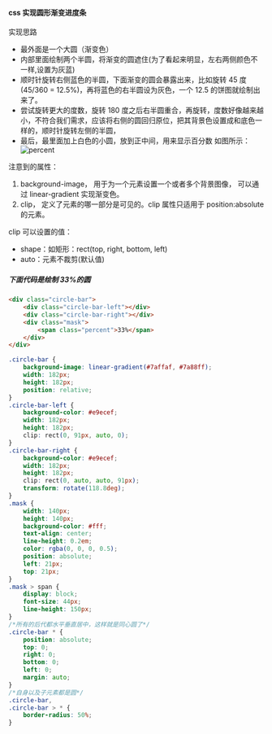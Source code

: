#### css 实现圆形渐变进度条

实现思路

-   最外面是一个大圆（渐变色）
-   内部里面绘制两个半圆，将渐变的圆遮住(为了看起来明显，左右两侧颜色不一样,设置为灰蓝)
-   顺时针旋转右侧蓝色的半圆，下面渐变的圆会暴露出来，比如旋转 45 度(45/360 = 12.5%)，再将蓝色的右半圆设为灰色，一个 12.5 的饼图就绘制出来了。
-   尝试旋转更大的度数，旋转 180 度之后右半圆重合，再旋转，度数好像越来越小，不符合我们需求，应该将右侧的圆回归原位，把其背景色设置成和底色一样的，顺时针旋转左侧的半圆，
-   最后，最里面加上白色的小圆，放到正中间，用来显示百分数
    如图所示：
    ![percent](https://i.niupic.com/images/2020/09/23/8IhF.png)

注意到的属性：

1.  background-image， 用于为一个元素设置一个或者多个背景图像， 可以通过 linear-gradient 实现渐变色。
2.  clip， 定义了元素的哪一部分是可见的。clip 属性只适用于 position:absolute 的元素。

clip 可以设置的值：

-   shape：如矩形：rect(top, right, bottom, left)
-   auto：元素不裁剪(默认值)

##### 下面代码是绘制 33%的圆

```html
<div class="circle-bar">
    <div class="circle-bar-left"></div>
    <div class="circle-bar-right"></div>
    <div class="mask">
        <span class="percent">33%</span>
    </div>
</div>
```

```css
.circle-bar {
    background-image: linear-gradient(#7affaf, #7a88ff);
    width: 182px;
    height: 182px;
    position: relative;
}
.circle-bar-left {
    background-color: #e9ecef;
    width: 182px;
    height: 182px;
    clip: rect(0, 91px, auto, 0);
}
.circle-bar-right {
    background-color: #e9ecef;
    width: 182px;
    height: 182px;
    clip: rect(0, auto, auto, 91px);
    transform: rotate(118.8deg);
}
.mask {
    width: 140px;
    height: 140px;
    background-color: #fff;
    text-align: center;
    line-height: 0.2em;
    color: rgba(0, 0, 0, 0.5);
    position: absolute;
    left: 21px;
    top: 21px;
}
.mask > span {
    display: block;
    font-size: 44px;
    line-height: 150px;
}
/*所有的后代都水平垂直居中，这样就是同心圆了*/
.circle-bar * {
    position: absolute;
    top: 0;
    right: 0;
    bottom: 0;
    left: 0;
    margin: auto;
}
/*自身以及子元素都是圆*/
.circle-bar,
.circle-bar > * {
    border-radius: 50%;
}
```
